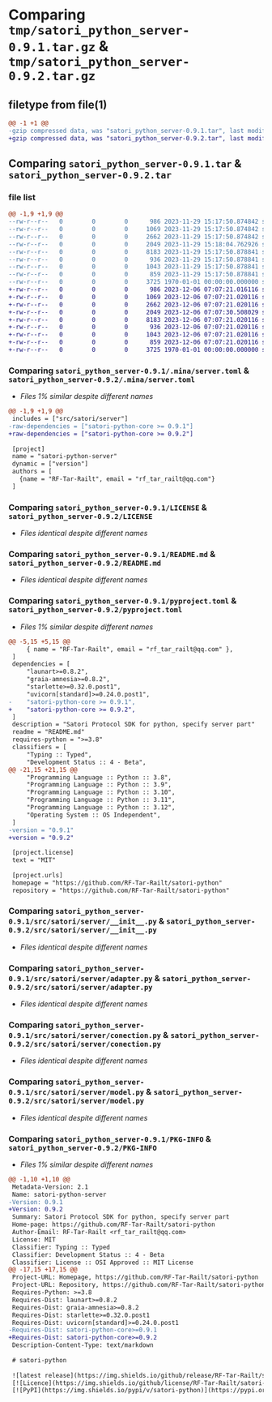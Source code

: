 # Comparing `tmp/satori_python_server-0.9.1.tar.gz` & `tmp/satori_python_server-0.9.2.tar.gz`

## filetype from file(1)

```diff
@@ -1 +1 @@
-gzip compressed data, was "satori_python_server-0.9.1.tar", last modified: Wed Nov 29 15:18:04 2023, max compression
+gzip compressed data, was "satori_python_server-0.9.2.tar", last modified: Wed Dec  6 07:07:30 2023, max compression
```

## Comparing `satori_python_server-0.9.1.tar` & `satori_python_server-0.9.2.tar`

### file list

```diff
@@ -1,9 +1,9 @@
--rw-r--r--   0        0        0      986 2023-11-29 15:17:50.874842 satori_python_server-0.9.1/.mina/server.toml
--rw-r--r--   0        0        0     1069 2023-11-29 15:17:50.874842 satori_python_server-0.9.1/LICENSE
--rw-r--r--   0        0        0     2662 2023-11-29 15:17:50.874842 satori_python_server-0.9.1/README.md
--rw-r--r--   0        0        0     2049 2023-11-29 15:18:04.762926 satori_python_server-0.9.1/pyproject.toml
--rw-r--r--   0        0        0     8183 2023-11-29 15:17:50.878841 satori_python_server-0.9.1/src/satori/server/__init__.py
--rw-r--r--   0        0        0      936 2023-11-29 15:17:50.878841 satori_python_server-0.9.1/src/satori/server/adapter.py
--rw-r--r--   0        0        0     1043 2023-11-29 15:17:50.878841 satori_python_server-0.9.1/src/satori/server/conection.py
--rw-r--r--   0        0        0      859 2023-11-29 15:17:50.878841 satori_python_server-0.9.1/src/satori/server/model.py
--rw-r--r--   0        0        0     3725 1970-01-01 00:00:00.000000 satori_python_server-0.9.1/PKG-INFO
+-rw-r--r--   0        0        0      986 2023-12-06 07:07:21.016116 satori_python_server-0.9.2/.mina/server.toml
+-rw-r--r--   0        0        0     1069 2023-12-06 07:07:21.020116 satori_python_server-0.9.2/LICENSE
+-rw-r--r--   0        0        0     2662 2023-12-06 07:07:21.020116 satori_python_server-0.9.2/README.md
+-rw-r--r--   0        0        0     2049 2023-12-06 07:07:30.508029 satori_python_server-0.9.2/pyproject.toml
+-rw-r--r--   0        0        0     8183 2023-12-06 07:07:21.020116 satori_python_server-0.9.2/src/satori/server/__init__.py
+-rw-r--r--   0        0        0      936 2023-12-06 07:07:21.020116 satori_python_server-0.9.2/src/satori/server/adapter.py
+-rw-r--r--   0        0        0     1043 2023-12-06 07:07:21.020116 satori_python_server-0.9.2/src/satori/server/conection.py
+-rw-r--r--   0        0        0      859 2023-12-06 07:07:21.020116 satori_python_server-0.9.2/src/satori/server/model.py
+-rw-r--r--   0        0        0     3725 1970-01-01 00:00:00.000000 satori_python_server-0.9.2/PKG-INFO
```

### Comparing `satori_python_server-0.9.1/.mina/server.toml` & `satori_python_server-0.9.2/.mina/server.toml`

 * *Files 1% similar despite different names*

```diff
@@ -1,9 +1,9 @@
 includes = ["src/satori/server"]
-raw-dependencies = ["satori-python-core >= 0.9.1"]
+raw-dependencies = ["satori-python-core >= 0.9.2"]
 
 [project]
 name = "satori-python-server"
 dynamic = ["version"]
 authors = [
   {name = "RF-Tar-Railt", email = "rf_tar_railt@qq.com"}
 ]
```

### Comparing `satori_python_server-0.9.1/LICENSE` & `satori_python_server-0.9.2/LICENSE`

 * *Files identical despite different names*

### Comparing `satori_python_server-0.9.1/README.md` & `satori_python_server-0.9.2/README.md`

 * *Files identical despite different names*

### Comparing `satori_python_server-0.9.1/pyproject.toml` & `satori_python_server-0.9.2/pyproject.toml`

 * *Files 1% similar despite different names*

```diff
@@ -5,15 +5,15 @@
     { name = "RF-Tar-Railt", email = "rf_tar_railt@qq.com" },
 ]
 dependencies = [
     "launart>=0.8.2",
     "graia-amnesia>=0.8.2",
     "starlette>=0.32.0.post1",
     "uvicorn[standard]>=0.24.0.post1",
-    "satori-python-core >= 0.9.1",
+    "satori-python-core >= 0.9.2",
 ]
 description = "Satori Protocol SDK for python, specify server part"
 readme = "README.md"
 requires-python = ">=3.8"
 classifiers = [
     "Typing :: Typed",
     "Development Status :: 4 - Beta",
@@ -21,15 +21,15 @@
     "Programming Language :: Python :: 3.8",
     "Programming Language :: Python :: 3.9",
     "Programming Language :: Python :: 3.10",
     "Programming Language :: Python :: 3.11",
     "Programming Language :: Python :: 3.12",
     "Operating System :: OS Independent",
 ]
-version = "0.9.1"
+version = "0.9.2"
 
 [project.license]
 text = "MIT"
 
 [project.urls]
 homepage = "https://github.com/RF-Tar-Railt/satori-python"
 repository = "https://github.com/RF-Tar-Railt/satori-python"
```

### Comparing `satori_python_server-0.9.1/src/satori/server/__init__.py` & `satori_python_server-0.9.2/src/satori/server/__init__.py`

 * *Files identical despite different names*

### Comparing `satori_python_server-0.9.1/src/satori/server/adapter.py` & `satori_python_server-0.9.2/src/satori/server/adapter.py`

 * *Files identical despite different names*

### Comparing `satori_python_server-0.9.1/src/satori/server/conection.py` & `satori_python_server-0.9.2/src/satori/server/conection.py`

 * *Files identical despite different names*

### Comparing `satori_python_server-0.9.1/src/satori/server/model.py` & `satori_python_server-0.9.2/src/satori/server/model.py`

 * *Files identical despite different names*

### Comparing `satori_python_server-0.9.1/PKG-INFO` & `satori_python_server-0.9.2/PKG-INFO`

 * *Files 1% similar despite different names*

```diff
@@ -1,10 +1,10 @@
 Metadata-Version: 2.1
 Name: satori-python-server
-Version: 0.9.1
+Version: 0.9.2
 Summary: Satori Protocol SDK for python, specify server part
 Home-page: https://github.com/RF-Tar-Railt/satori-python
 Author-Email: RF-Tar-Railt <rf_tar_railt@qq.com>
 License: MIT
 Classifier: Typing :: Typed
 Classifier: Development Status :: 4 - Beta
 Classifier: License :: OSI Approved :: MIT License
@@ -17,15 +17,15 @@
 Project-URL: Homepage, https://github.com/RF-Tar-Railt/satori-python
 Project-URL: Repository, https://github.com/RF-Tar-Railt/satori-python
 Requires-Python: >=3.8
 Requires-Dist: launart>=0.8.2
 Requires-Dist: graia-amnesia>=0.8.2
 Requires-Dist: starlette>=0.32.0.post1
 Requires-Dist: uvicorn[standard]>=0.24.0.post1
-Requires-Dist: satori-python-core>=0.9.1
+Requires-Dist: satori-python-core>=0.9.2
 Description-Content-Type: text/markdown
 
 # satori-python
 
 ![latest release](https://img.shields.io/github/release/RF-Tar-Railt/satori-python)
 [![Licence](https://img.shields.io/github/license/RF-Tar-Railt/satori-python)](https://github.com/RF-Tar-Railt/satori-python/blob/main/LICENSE)
 [![PyPI](https://img.shields.io/pypi/v/satori-python)](https://pypi.org/project/satori-python)
```

